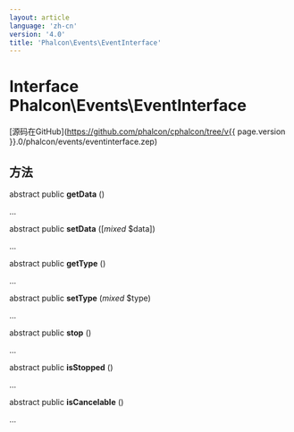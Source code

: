 ```yaml
---
layout: article
language: 'zh-cn'
version: '4.0'
title: 'Phalcon\Events\EventInterface'
---
```

# Interface **Phalcon\Events\EventInterface**

[源码在GitHub](https://github.com/phalcon/cphalcon/tree/v{{ page.version }}.0/phalcon/events/eventinterface.zep)

## 方法

abstract public **getData** ()

...

abstract public **setData** ([*mixed* $data])

...

abstract public **getType** ()

...

abstract public **setType** (*mixed* $type)

...

abstract public **stop** ()

...

abstract public **isStopped** ()

...

abstract public **isCancelable** ()

...